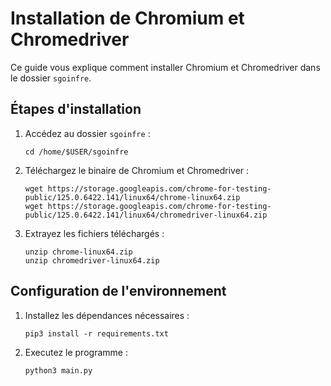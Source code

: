 # Installation de Chromium et Chromedriver

Ce guide vous explique comment installer Chromium et Chromedriver dans le dossier `sgoinfre`.

## Étapes d'installation

1. Accédez au dossier `sgoinfre` :

   ```
   cd /home/$USER/sgoinfre
   ```

2. Téléchargez le binaire de Chromium et Chromedriver :

   ```
   wget https://storage.googleapis.com/chrome-for-testing-public/125.0.6422.141/linux64/chrome-linux64.zip
   wget https://storage.googleapis.com/chrome-for-testing-public/125.0.6422.141/linux64/chromedriver-linux64.zip
   ```

3. Extrayez les fichiers téléchargés :

   ```
   unzip chrome-linux64.zip
   unzip chromedriver-linux64.zip
   ```

## Configuration de l'environnement

1. Installez les dépendances nécessaires :

   ```
   pip3 install -r requirements.txt
   ```

2. Executez le programme :

   ```
   python3 main.py
   ```

